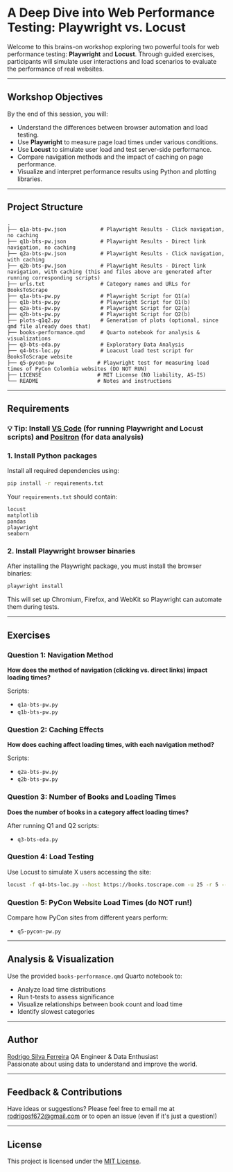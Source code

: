 # A Deep Dive into Web Performance Testing: Playwright vs. Locust

Welcome to this brains-on workshop exploring two powerful tools for web performance testing: **Playwright** and **Locust**. Through guided exercises, participants will simulate user interactions and load scenarios to evaluate the performance of real websites.

---

## Workshop Objectives

By the end of this session, you will:
- Understand the differences between browser automation and load testing.
- Use **Playwright** to measure page load times under various conditions.
- Use **Locust** to simulate user load and test server-side performance.
- Compare navigation methods and the impact of caching on page performance.
- Visualize and interpret performance results using Python and plotting libraries.

---

## Project Structure

```
.
├── q1a-bts-pw.json           # Playwright Results - Click navigation, no caching
├── q1b-bts-pw.json           # Playwright Results - Direct link navigation, no caching
├── q2a-bts-pw.json           # Playwright Results - Click navigation, with caching
├── q2b-bts-pw.json           # Playwright Results - Direct link navigation, with caching (this and files above are generated after running corresponding scripts)
├── urls.txt                  # Category names and URLs for BooksToScrape
├── q1a-bts-pw.py             # Playwright Script for Q1(a)
├── q1b-bts-pw.py             # Playwright Script for Q1(b)
├── q2a-bts-pw.py             # Playwright Script for Q2(a)
├── q2b-bts-pw.py             # Playwright Script for Q2(b)
├── plots-q1q2.py             # Generation of plots (optional, since qmd file already does that)
├── books-performance.qmd     # Quarto notebook for analysis & visualizations
├── q3-bts-eda.py             # Exploratory Data Analysis
├── q4-bts-loc.py             # Loacust load test script for BooksToScrape website
├── q5-pycon-pw              # Playwright test for measuring load times of PyCon Colombia websites (DO NOT RUN)
├── LICENSE                  # MIT License (NO liability, AS-IS)
└── README                   # Notes and instructions             
```

---

## Requirements

### 💡 Tip: Install [VS Code](https://code.visualstudio.com/) (for running Playwright and Locust scripts) and [Positron](https://positron.posit.co/download.html) (for data analysis)

### 1. Install Python packages

Install all required dependencies using:

```bash
pip install -r requirements.txt
```

Your `requirements.txt` should contain:

```
locust
matplotlib
pandas
playwright
seaborn
```

### 2. Install Playwright browser binaries

After installing the Playwright package, you must install the browser binaries:

```bash
playwright install
```

This will set up Chromium, Firefox, and WebKit so Playwright can automate them during tests.

---

## Exercises

### Question 1: Navigation Method
**How does the method of navigation (clicking vs. direct links) impact loading times?**

Scripts:
- `q1a-bts-pw.py`
- `q1b-bts-pw.py`


### Question 2: Caching Effects
**How does caching affect loading times, with each navigation method?**

Scripts:
- `q2a-bts-pw.py`
- `q2b-bts-pw.py`

### Question 3: Number of Books and Loading Times
**Does the number of books in a category affect loading times?**

After running Q1 and Q2 scripts:
- `q3-bts-eda.py`

### Question 4: Load Testing
Use Locust to simulate X users accessing the site:
```bash
locust -f q4-bts-loc.py --host https://books.toscrape.com -u 25 -r 5 --run-time 30s
```

### Question 5: PyCon Website Load Times (do NOT run!)
Compare how PyCon sites from different years perform:
- `q5-pycon-pw.py`

---

## Analysis & Visualization

Use the provided `books-performance.qmd` Quarto notebook to:

- Analyze load time distributions
- Run t-tests to assess significance
- Visualize relationships between book count and load time
- Identify slowest categories

---

## Author

[Rodrigo Silva Ferreira](https://www.linkedin.com/in/rsf309/)
QA Engineer & Data Enthusiast  
Passionate about using data to understand and improve the world.

---

## Feedback & Contributions

Have ideas or suggestions? Please feel free to email me at rodrigosf672@gmail.com or to open an issue (even if it's just a question!)

---

## License

This project is licensed under the [MIT License](LICENSE).
